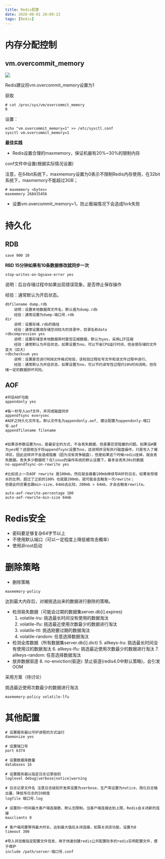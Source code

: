 ```yaml
---
title: Redis配置
date: 2020-08-01 20:09:13
tags: [Redis]
---
```


# 内存分配控制

## vm.overcommit_memory

![](https://pic.imgdb.cn/item/5f255c4214195aa59422fe50.jpg)



Redis建议将vm.overcommit_memory设置为1

获取

```
# cat /proc/sys/vm/overcommit_memory
0
```

设置：

```
echo "vm.overcommit_memory=1" >> /etc/sysctl.conf
sysctl vm.overcommit_memory=1
```

**最佳实践**

* Redis设置合理的maxmemory，保证机器有20%~30%的限制内存

conf文件中设置(根据实际情况设置)

注意，在64bit系统下，maxmemory设置为0表示不限制Redis内存使用，在32bit系统下，maxmemory不能超过3GB；

```
# maxmemory <bytes>
maxmemory 268435456
```

* 设置vm.overcommit_memory=1，防止极端情况下会造成fork失败

# **持久化**

## RDB



```
save 900 10
```

**RBD 15分钟如果有10条数据修改就同步一次**





```
stop-writes-on-bgsave-error yes
```

说明：后台存储过程中如果出现错误现象，是否停止保存操作

经验：通常默认为开启状态。

```
dbfilename dump.rdb
	说明：设置本地数据库文件名，默认值为dump.rdb
	经验：通常设置为dump-端口号.rdb
dir
	说明：设置存储.rdb的路径
	经验：通常设置成存储空间较大的目录中，目录名称data
rdbcompression yes
	说明：设置存储至本地数据库时是否压缩数据，默认为yes，采用LZF压缩
	经验：通常默认为开启状态，如果设置为no，可以节省CPU运行时间，但会使存储的文件变大（巨大）
rdbchecksum yes
	说明：设置是否进行RDB文件格式校验，该校验过程在写文件和读文件过程中进行。
	经验：通常默认为开启状态，如果设置为no，可以节约读写性过程约10%时间消耗，但存储一定的数据损坏风险。
```



## AOF

```
#开启AOF功能
appendonly yes

#每一秒写入aof文件，并完成磁盘同步
appendfsync everysec
#AOF之持久化文件名，默认文件名为appendonly.aof, 建议配置为appendonly-端口号.aof
appendfilename filename


#如果该参数设置为no，是最安全的方式，不会丢失数据，但是要忍受阻塞的问题。如果设#置为yes呢？这就相当于将appendfsync设置为no，这说明并没有执行磁盘操作，只是写入了缓冲区，因此这样并不会造成阻塞（因为没有竞争磁盘），但是如果这个时候redis挂掉，就会丢失数据。丢失多少数据呢？在linux的操作系统的默认设置下，最多会丢失30s的数据
no-appendfsync-on-rewrite yes	

#比如说上一次AOF rewrite 是100mb，然后就会接着100mb继续写AOF的日志，如果发现增长的比例，超过了之前的100% 也就是200mb，就可能会去触发一次rewrite；
但是此时还要去跟min-size，64mb去比较，200mb > 64mb，才会去触发rewrite。

auto-aof-rewrite-percentage 100
auto-aof-rewrite-min-size 64mb

```



# Redis安全

* 密码要足够复杂64字节以上
* 不使用默认端口（可以一定程度上降低被攻击概率）
* 使用非root启动



# 删除策略

* 删除策略

```
maxmemory-policy
```

达到最大内存后，对被挑选出来的数据进行删除的策略。

* 检测易失数据（可能会过期的数据集server.db[i].expires)
  1. volatile-lru: 挑选最长时间没有使用的数据淘汰
  2. volatile-lfu: 挑选最近使用次数最少的数据进行淘汰
  3. volatile-ttl: 挑选刚要过期的数据淘汰
  4. volatile-random: 任意选择数据淘汰
* 检测全库数据（所有数据集server.db[i].dict)
  5. allkeys-lru: 挑选最长时间没有使用过的数据淘汰
  6. allkeys-lfu: 挑选最近使用次数最少的数据进行淘汰
  7. allkeys-random: 任意选择数据淘汰
* 放弃数据驱逐
  8. no-enviction(驱逐): 禁止驱逐(redis4.0中默认策略)，会引发OOM

采用方案（待讨论）

挑选最近使用次数最少的数据进行淘汰

```
maxmemory-policy volatile-lfu
```



# 其他配置

```
# 设置服务器以守护进程的方式运行
daemonize yes

# 设置端口号
port 6374

# 设置数据库数量
databases 16

# 设置服务器以指定日志记录级别
loglevel debug|verbose|notice|warning

# 日志记录文件名 注意日志级别开发库设置为verbose，生产库设置为notice，简化日志输出量，降低写日志的IO频度
logfile 端口号.log

# 设置同一时间最大客户端连接数，默认无限制。当客户端连接达到上限，Redis会关闭新的连接
maxclients 0

# 客户端闲置等待最大时长，达到最大值后关闭连接，如需关闭该功能，设置为0
timeout 300

#导入并加载指定配置文件信息，用于快速创建redis公共配置较多的redis实例配置文件，便于维护
include /path/server-端口号.conf
```

